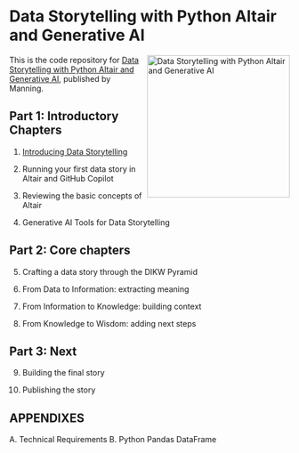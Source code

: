# Data Storytelling with Python Altair and Generative AI

<a href="https://www.manning.com/books/data-storytelling-with-python-altair-and-generative-ai"><img src="https://images.manning.com/360/480/resize/book/2/40dd258-d98d-4469-8c20-ffbb032157e6/LoDuca-MEAP-HI.png" alt="Data Storytelling with Python Altair and Generative AI" height="256px" align="right"></a>

This is the code repository for [Data Storytelling with Python Altair and Generative AI](https://www.manning.com/books/data-storytelling-with-python-altair-and-generative-ai), published by Manning.

## Part 1:  Introductory Chapters 

1. [Introducing Data Storytelling](01) 

2. Running your first data story in Altair and GitHub Copilot 

3. Reviewing the basic concepts of Altair

4. Generative AI Tools for Data Storytelling

## Part 2:  Core chapters

5. Crafting a data story through the DIKW Pyramid

6. From Data to Information: extracting meaning

7. From Information to Knowledge: building context

8. From Knowledge to Wisdom: adding next steps

## Part 3:  Next

9. Building the final story

10. Publishing the story

## APPENDIXES 

A. Technical Requirements
B. Python Pandas DataFrame


